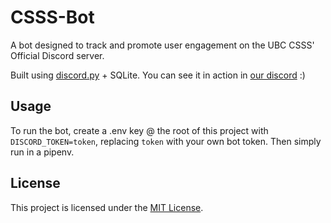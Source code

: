 # CSSS-Bot
A bot designed to track and promote user engagement on the UBC CSSS' Official Discord server.

Built using [discord.py](https://pypi.org/project/discord.py/) + SQLite. You can see it in action in [our discord](https://discord.gg/bTQdVGSGCd) :)

## Usage
To run the bot, create a .env key @ the root of this project with `DISCORD_TOKEN=token`, replacing `token` with your own bot token. Then simply run in a pipenv.

## License
This project is licensed under the [MIT License](https://github.com/cyruskalafchi/CSSS-Bot/blob/main/LICENSE). 
